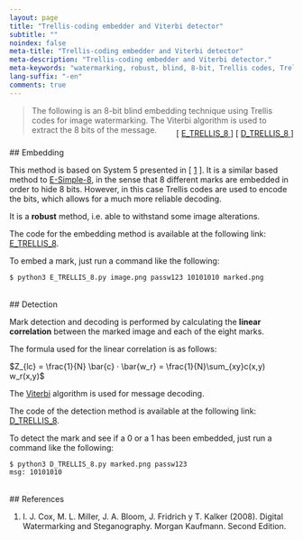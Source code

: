 ```yaml
---
layout: page
title: "Trellis-coding embedder and Viterbi detector"
subtitle: "" 
noindex: false
meta-title: "Trellis-coding embedder and Viterbi detector"
meta-description: "Trellis-coding embedder and Viterbi detector."
meta-keywords: "watermarking, robust, blind, 8-bit, Trellis codes, Trellis modulation"
lang-suffix: "-en"
comments: true
---
```



> The following is an 8-bit blind embedding technique using Trellis codes for image watermarking. 
> The Viterbi algorithm is used to extract the 8 bits of the message.
<div style='text-align:right;margin-top:-25px'> 
    [ <a href='https://github.com/daniellerch/stegolab/tree/master/watermarking/E_TRELLIS_8.py'>
        E_TRELLIS_8
      </a> ]
    [ <a href='https://github.com/daniellerch/stegolab/tree/master/watermarking/D_TRELLIS_8.py'>
        D_TRELLIS_8
      </a> ]
</div>





<br>
## Embedding

This method is based on System 5 presented in  [ [1](#references) ]. 
It is a similar based method to [E-Simple-8](/stego/lab/watermarking-methods/e-simple-8-en/), 
in the sense that 8 different marks are embedded in order to hide 8 bits. 
However, in this case Trellis codes are used to encode the bits, 
which allows for a much more reliable decoding.

It is a **robust** method, i.e. able to withstand some image alterations.

The code for the embedding method is available at the following link:
<a href='https://github.com/daniellerch/stegolab/tree/master/watermarking/E_TRELLIS_8.py'>E_TRELLIS_8</a>.

To embed a mark, just run a command like the following:

```bash
$ python3 E_TRELLIS_8.py image.png passw123 10101010 marked.png
```


<br>
## Detection

Mark detection and decoding is performed by calculating the 
**linear correlation** between the marked image and each of the eight marks.

The formula used for the linear correlation is as follows:

$Z_{lc} = \frac{1}{N} \bar{c} · \bar{w_r} = \frac{1}{N}\sum_{xy}c(x,y) w_r(x,y)$

The [Viterbi](https://en.wikipedia.org/wiki/Viterbi_algorithm) 
algorithm is used for message decoding.


The code of the detection method is available at the following link: 
<a href='https://github.com/daniellerch/stegolab/tree/master/watermarking/D_TRELLIS_8.py'>D_TRELLIS_8</a>.

To detect the mark and see if a 0 or a 1 has been embedded, just run a command like the following:

```bash
$ python3 D_TRELLIS_8.py marked.png passw123
msg: 10101010
```



<br>
## References


1. I. J. Cox, M. L. Miller, J. A. Bloom, J. Fridrich y T. Kalker (2008). 
   Digital Watermarking and Steganography. Morgan Kaufmann. Second Edition.


